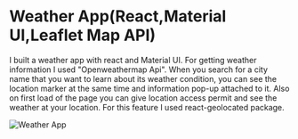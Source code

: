 # Weather App(React,Material UI,Leaflet Map API)

I built a weather app with react and Material UI. For getting weather information I used "Openweathermap Api". When you search for a city name that you want to learn about its weather condition, you can see the location marker at the same time and information pop-up attached to it. Also on first load of the page you can give location access permit and see the weather at your location. For this feature I used react-geolocated package.

![Weather App](weather-app.gif)
